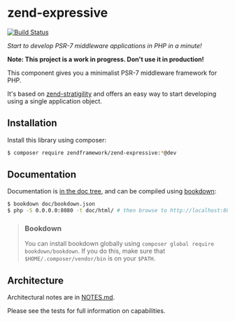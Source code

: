# zend-expressive

[![Build Status](https://secure.travis-ci.org/zendframework/zend-expressive.svg?branch=master)](https://secure.travis-ci.org/zendframework/zend-expressive)

*Start to develop PSR-7 middleware applications in PHP in a minute!*

**Note: This project is a work in progress. Don't use it in production!**

This component gives you a minimalist PSR-7 middleware framework for PHP.

It's based on [zend-stratigility](https://github.com/zendframework/zend-stratigility)
and offers an easy way to start developing using a single application object.

## Installation

Install this library using composer:

```bash
$ composer require zendframework/zend-expressive:*@dev
```

## Documentation

Documentation is [in the doc tree](doc/), and can be compiled using [bookdown](http://bookdown.io):

```bash
$ bookdown doc/bookdown.json
$ php -S 0.0.0.0:8080 -t doc/html/ # then browse to http://localhost:8080/
```

> ### Bookdown
>
> You can install bookdown globally using `composer global require bookdown/bookdown`. If you do
> this, make sure that `$HOME/.composer/vendor/bin` is on your `$PATH`.

## Architecture

Architectural notes are in [NOTES.md](NOTES.md).

Please see the tests for full information on capabilities.
